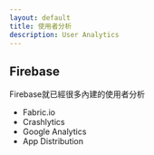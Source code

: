 ```yaml
---
layout: default
title: 使用者分析
description: User Analytics
---
```


## Firebase

Firebase就已經很多內建的使用者分析

* Fabric.io
* Crashlytics
* Google Analytics
* App Distribution
